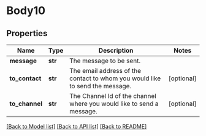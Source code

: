 # Body10

## Properties
Name | Type | Description | Notes
------------ | ------------- | ------------- | -------------
**message** | **str** | The message to be sent. | 
**to_contact** | **str** | The email address of the contact to whom you would like to send the message. | [optional] 
**to_channel** | **str** | The Channel Id of the channel where you would like to send a message. | [optional] 

[[Back to Model list]](../README.md#documentation-for-models) [[Back to API list]](../README.md#documentation-for-api-endpoints) [[Back to README]](../README.md)

